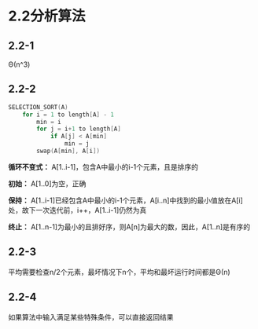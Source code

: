 # 2.2分析算法

## 2.2-1

Θ(n^3)

## 2.2-2

```cpp
SELECTION_SORT(A)
    for i = 1 to length[A] - 1
        min = i
        for j = i+1 to length[A]
            if A[j] < A[min]
                min = j
        swap(A[min], A[i])
```

**循环不变式：** A[1..i-1]，包含A中最小的i-1个元素，且是排序的

**初始：** A[1..0]为空，正确

**保持：** A[1..i-1]已经包含A中最小的i-1个元素，A[i..n]中找到的最小值放在A[i]处，故下一次迭代前，i++，A[1..i-1]仍然为真

**终止：** A[1..n-1]为最小的且排好序，则A[n]为最大的数，因此，A[1..n]是有序的

## 2.2-3

平均需要检查n/2个元素，最坏情况下n个，平均和最坏运行时间都是Θ(n)

## 2.2-4

如果算法中输入满足某些特殊条件，可以直接返回结果
